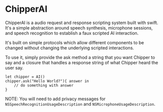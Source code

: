# ChipperAI

ChipperAI is a audio request and response scripting system built with swift. It's a simple abstraction around speech synthesis, microphone sessions, and speech recognition to establish a faux scripted AI interaction.

It's built on simple protocols which allow different components to be changed without changing the underlying scripted interactions.



To use it, simply provide the ask method a string that you want Chipper to say and a closure that handles a response string of what Chipper heard the user say. 

```
let chipper = AI()
chipper.ask("Hello World?"){ answer in
    // do something with answer
}
```

NOTE: You will need to add privacy messages for `NSSpeechRecognitionUsageDescription` and `NSMicrophoneUsageDescription`.
